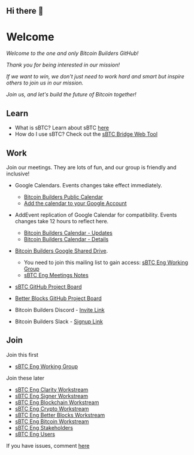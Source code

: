 ## Hi there 👋

<!--

**Here are some ideas to get you started:**

🙋‍♀️ A short introduction - what is your organization all about?
🌈 Contribution guidelines - how can the community get involved?
👩‍💻 Useful resources - where can the community find your docs? Is there anything else the community should know?
🍿 Fun facts - what does your team eat for breakfast?
🧙 Remember, you can do mighty things with the power of [Markdown](https://docs.github.com/github/writing-on-github/getting-started-with-writing-and-formatting-on-github/basic-writing-and-formatting-syntax)
-->

# Welcome

_Welcome to the one and only Bitcoin Builders GitHub!_

_Thank you for being interested in our mission!_

_If we want to win, we don't just need to work hard and smart but inspire others to join us in our mission._

_Join us, and let's build the future of Bitcoin together!_

## Learn
- What is sBTC? Learn about sBTC [here](https://sbtc.tech)
- How do I use sBTC? Check out the [sBTC Bridge Web Tool](https://sbtc.world)

## Work

Join our meetings. They are lots of fun, and our group is friendly and inclusive!
  - Google Calendars. Events changes take effect immediately.
    - [Bitcoin Builders Public Calendar](https://calendar.google.com/calendar/embed?src=public-eng%40trustmachines.co)
    - [Add the calendar to your Google Account](https://calendar.google.com/calendar/u/0?cid=cHVibGljLWVuZ0B0cnVzdG1hY2hpbmVzLmNv)

  - AddEvent replication of Google Calendar for compatibility. Events changes take 12 hours to reflect here.
    - [Bitcoin Builders Calendar - Updates](https://www.addevent.com/calendar/FB548168)
    - [Bitcoin Builders Calendar - Details](https://www.addevent.com/calendar/am603330)
 
  - [Bitcoin Builders Google Shared Drive](https://drive.google.com/drive/u/0/folders/0ACUv2Ii0C5gNUk9PVA).
    - You need to join this mailing list to gain access: [sBTC Eng Working Group](https://groups.google.com/a/trustmachines.co/g/sbtc-eng-wg)
    - [sBTC Eng Meetings Notes](https://docs.google.com/document/d/1m4ROTYvgZhTJxbMY7NaI8N2sk5chbEm9SWEIE_Ewuy0)

  - [sBTC GitHub Project Board](https://tinyurl.com/sbtc-project-board)
  - [Better Blocks GitHub Project Board](https://github.com/orgs/stacks-network/projects/59)

  - Bitcoin Builders Discord - [Invite Link](https://tmurl.net/bb-discord)
  - Bitcoin Builders Slack - [Signup Link](https://join.slack.com/t/bitcoin-builders/signup)

## Join
Join this first

- [sBTC Eng Working Group](https://groups.google.com/a/trustmachines.co/g/sbtc-eng-wg)

Join these later

- [sBTC Eng Clarity Workstream](https://groups.google.com/a/trustmachines.co/g/sbtc-eng-clarity)
- [sBTC Eng Signer Workstream](https://groups.google.com/a/trustmachines.co/g/sbtc-eng-signer)
- [sBTC Eng Blockchain Workstream](https://groups.google.com/a/trustmachines.co/g/sbtc-eng-blockchain)
- [sBTC Eng Crypto Workstream](https://groups.google.com/a/trustmachines.co/g/sbtc-eng-crypto)
- [sBTC Eng Better Blocks Workstream](https://groups.google.com/a/trustmachines.co/g/sbtc-eng-nakamoto)
- [sBTC Eng Bitcoin Workstream](https://groups.google.com/a/trustmachines.co/g/sbtc-eng-bitcoin)
- [sBTC Eng Stakeholders](https://groups.google.com/a/trustmachines.co/g/sbtc-eng-stakeholders)
- [sBTC Eng Users](https://groups.google.com/a/trustmachines.co/g/sbtc-users)

If you have issues, comment [here](https://github.com/orgs/Bitcoin-Builders/discussions/1)
